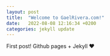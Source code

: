 ```yaml
---
layout: post
title:  "Welcome to GaelRivera.com!"
date:   2022-08-08 12:16:34 +0200
categories: jekyll update
---
```

First post! Github pages + Jekyll ♥️
